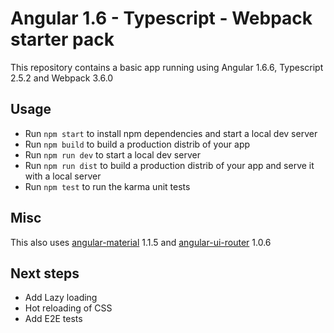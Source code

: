 Angular 1.6 - Typescript - Webpack starter pack
===============================================

This repository contains a basic app running using Angular 1.6.6, Typescript 2.5.2 and Webpack 3.6.0

## Usage

* Run `npm start` to install npm dependencies and start a local dev server
* Run `npm build` to build a production distrib of your app
* Run `npm run dev` to start a local dev server
* Run `npm run dist` to build a production distrib of your app and serve it with a local server
* Run `npm test` to run the karma unit tests

## Misc

This also uses [angular-material](https://github.com/angular/material) 1.1.5 and [angular-ui-router](https://github.com/angular-ui/ui-router) 1.0.6

## Next steps

* Add Lazy loading
* Hot reloading of CSS
* Add E2E tests